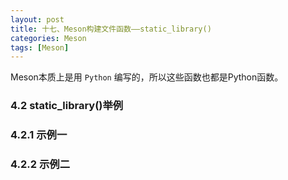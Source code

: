 ```yaml
---
layout: post
title: 十七、Meson构建文件函数——static_library()
categories: Meson
tags: [Meson]
---
```


Meson本质上是用 `Python` 编写的，所以这些函数也都是Python函数。

### 4.2 static_library()举例

### 4.2.1 示例一

### 4.2.2 示例二

